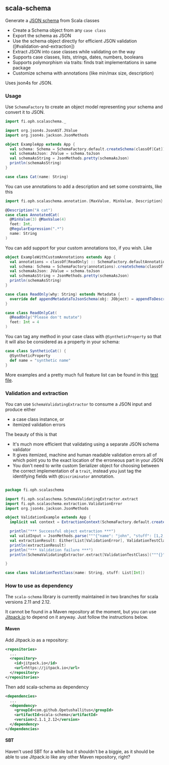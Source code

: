 ## scala-schema

Generate a [JSON schema](http://json-schema.org/) from Scala classes 

- Create a Schema object from any `case class`
- Export the schema as JSON
- Use the schema object directly for efficient JSON validation ([#validation-and-extraction])
- Extract JSON into case classes while validating on the way
- Supports case classes, lists, strings, dates, numbers, booleans
- Supports polymorphism via traits: finds trait implementations in same package
- Customize schema with annotations (like min/max size, description)

Uses json4s for JSON.

### Usage

Use `SchemaFactory` to create an object model representing your schema and convert it to JSON.

```scala
import fi.oph.scalaschema._

import org.json4s.JsonAST.JValue
import org.json4s.jackson.JsonMethods

object ExampleApp extends App {
  val schema: Schema = SchemaFactory.default.createSchema(classOf[Cat])
  val schemaAsJson: JValue = schema.toJson
  val schemaAsString = JsonMethods.pretty(schemaAsJson)
  println(schemaAsString)
}

case class Cat(name: String)
```

You can use annotations to add a description and set some constraints, like this

```scala
import fi.oph.scalaschema.annotation.{MaxValue, MinValue, Description}

@Description("A cat")
case class AnnotatedCat(
  @MinValue(3) @MaxValue(4)
  feet: Int,
  @RegularExpression(".*")
  name: String
)
```

You can add support for your custom annotations too, if you wish. Like

```scala
object ExampleWithCustomAnnotations extends App {
  val annotations = classOf[ReadOnly] :: SchemaFactory.defaultAnnotations
  val schema: Schema = SchemaFactory(annotations).createSchema(classOf[AnnotatedCat])
  val schemaAsJson: JValue = schema.toJson
  val schemaAsString = JsonMethods.pretty(schemaAsJson)
  println(schemaAsString)
}

case class ReadOnly(why: String) extends Metadata {
  override def appendMetadataToJsonSchema(obj: JObject) = appendToDescription(obj, why)
}

case class ReadOnlyCat(
  @ReadOnly("Please don't mutate")
  feet: Int = 4
)
```

You can tag any method in your case class with `@SyntheticProperty` so that it will also be considered as a property in your schema:

```scala
case class SyntheticCat() {
  @SyntheticProperty
  def name = "synthetic name"
}
```

More examples and a pretty much full feature list can be found in this [test file](src/test/scala/fi/oph/scalaschema/JsonSchemaTest.scala).

### Validation and extraction

You can use `SchemaValidatingExtractor` to consume a JSON input and produce either

- a case class instance, or
- itemized validation errors

The beauty of this is that

- It's much more efficient that validating using a separate JSON schema validator
- It gives itemized, machine and human readable validation errors all of which point you to the exact location of the erroneous part in your JSON
- You don't need to write custom Serializer object for choosing between the correct implementation of a `trait`, instead you just tag the identifying fields with `@Discriminator` annotation.

```scala

package fi.oph.scalaschema

import fi.oph.scalaschema.SchemaValidatingExtractor.extract
import fi.oph.scalaschema.extraction.ValidationError
import org.json4s.jackson.JsonMethods

object ValidationExample extends App {
  implicit val context = ExtractionContext(SchemaFactory.default.createSchema(classOf[ValidationTestClass]))

  println("*** Successful object extraction ***")
  val validInput = JsonMethods.parse("""{"name": "john", "stuff": [1,2,3]}""")
  val extractionResult: Either[List[ValidationError], ValidationTestClass] = extract[ValidationTestClass](validInput)
  println(extractionResult)
  println("*** Validation failure ***")
  println(SchemaValidatingExtractor.extract[ValidationTestClass]("""{}"""))

}

case class ValidationTestClass(name: String, stuff: List[Int])

```

### How to use as dependency

The `scala-schema` library is currently maintained in two branches for scala versions 2.11 and 2.12.

It cannot be found in a Maven repository at the moment, but you can use [Jitpack.io](https://jitpack.io/) to 
depend on it anyway. Just follow the instructions below.

#### Maven

Add Jitpack.io as a repository:

```xml
<repositories>
  ...
  <repository>
    <id>jitpack.io</id>
    <url>https://jitpack.io</url>
  </repository>
</repositories>
```

Then add scala-schema as dependency

```xml
<dependencies>
  ...
  <dependency>
    <groupId>com.github.Opetushallitus</groupId>
    <artifactId>scala-schema</artifactId>
    <version>2.1.1_2.12</version>
  </dependency>
</dependencies>
```


#### SBT

Haven't used SBT for a while but it shouldn't be a biggie, as it should be able to use Jitpack.io like any other Maven repository, right?
